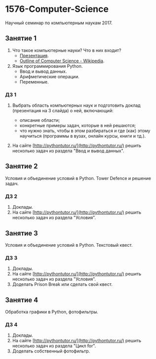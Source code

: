 # 1576-Computer-Science

Научный семинар по компьютерным наукам 2017.

## Занятие 1

1. Что такое компьютерные науки? Что в них входит?
   - [Презентация](https://github.com/roctbb/1576-Computer-Science/raw/master/%D0%9D%D0%98%D0%A1%20%D0%98%D0%A2%20-%20%D0%B7%D0%B0%D0%BD%D1%8F%D1%82%D0%B8%D0%B5%201.pdf).
   - [Outline of Computer Science - Wikipedia](https://en.wikipedia.org/wiki/Outline_of_computer_science).
2. Язык программирования Python.
   - Ввод и вывод данных.
   - Арифметические операции.
   - Переменные.
   
### ДЗ 1

1. Выбрать область компьютерных наук и подготовить доклад (презентация на 3 слайда) о ней, включающий:
   - описание области;
   - конкретные примеры задач, которые в ней решаются;
   - что нужно знать, чтобы в этом разбираться и где (как) этому научиться (программы в вузах, онлайн курсы, книги и тд.).
   
2. На сайте [http://pythontutor.ru/](http://pythontutor.ru/) решить несколько задач из раздела "Ввод и вывод данных".

## Занятие 2

Условия и объединение условий в Python. Tower Defence и решение задач.

### ДЗ 2

1. Доклады.
2. На сайте [http://pythontutor.ru/](http://pythontutor.ru/) решить несколько задач из раздела "Условия".

## Занятие 3

Условия и объединение условий в Python. Текстовый квест.

### ДЗ 3

1. Доклады.
2. На сайте [http://pythontutor.ru/](http://pythontutor.ru/) решить несколько задач из раздела "Условия".
3. Доделать Prison Break или сделать свой квест.

## Занятие 4

Обработка графики в Python, фотофильтры.

### ДЗ 4

1. Доклады.
2. На сайте [http://pythontutor.ru/](http://pythontutor.ru/) решить несколько задач из раздела "Цикл for".
3. Доделать собственный фотофильтр.

